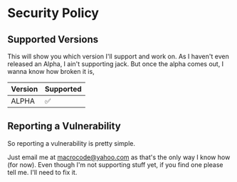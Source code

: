 # Security Policy

## Supported Versions

This will show you which version I'll support and work on. 
As I haven't even released an Alpha, I ain't supporting jack.
But once the alpha comes out, I wanna know how broken it is,

| Version | Supported          |
| ------- | ------------------ |
| ALPHA   | :white_check_mark:  |

## Reporting a Vulnerability

So reporting a vulnerability is pretty simple.

Just email me at macrocode@yahoo.com as that's the only way I know how (for now).
Even though I'm not supporting stuff yet, if you find one please tell me.
I'll need to fix it.
